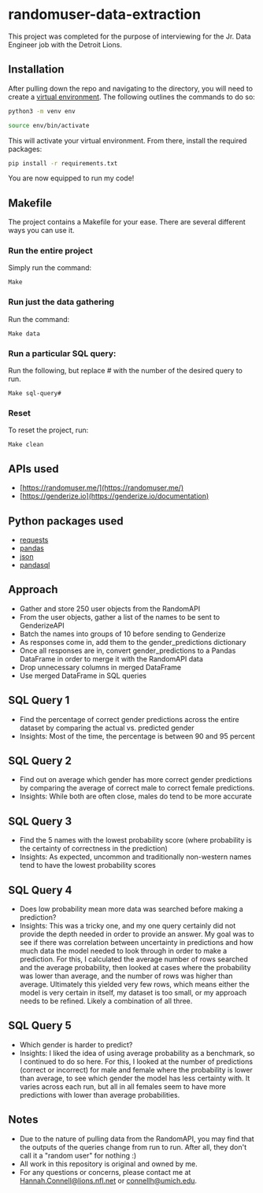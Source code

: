 # randomuser-data-extraction

This project was completed for the purpose of interviewing for the Jr. Data Engineer job with the Detroit Lions. 

## Installation

After pulling down the repo and navigating to the directory, you will need to create a [virtual environment](https://docs.python.org/3/library/venv.html). The following outlines the commands to do so:

```bash
python3 -m venv env
```
```bash
source env/bin/activate
```
This will activate your virtual environment. From there, install the required packages:

```bash
pip install -r requirements.txt
```
You are now equipped to run my code!

## Makefile

The project contains a Makefile for your ease. There are several different ways you can use it.

### Run the entire project
Simply run the command:
```Make
Make 
```

### Run just the data gathering
Run the command:
```Make
Make data
```

### Run a particular SQL query:
Run the following, but replace # with the number of the desired query to run.

```Make
Make sql-query#
```

### Reset
To reset the project, run:
```Make
Make clean
```
## APIs used
- [https://randomuser.me/](https://randomuser.me/)
- [https://genderize.io](https://genderize.io/documentation)

## Python packages used
- [requests](https://pypi.org/project/requests/)
- [pandas](https://pandas.pydata.org/)
- [json](https://docs.python.org/3/library/json.html)
- [pandasql](https://pypi.org/project/pandasql/)

## Approach
- Gather and store 250 user objects from the RandomAPI
- From the user objects, gather a list of the names to be sent to GenderizeAPI
- Batch the names into groups of 10 before sending to Genderize
- As responses come in, add them to the gender_predictions dictionary
- Once all responses are in, convert gender_predictions to a Pandas DataFrame in order to merge it with the RandomAPI data
- Drop unnecessary columns in merged DataFrame
- Use merged DataFrame in SQL queries

## SQL Query 1
- Find the percentage of correct gender predictions across the entire dataset by comparing the actual vs. predicted gender
- Insights: Most of the time, the percentage is between 90 and 95 percent

## SQL Query 2
- Find out on average which gender has more correct gender predictions by comparing the average of correct male to correct female predictions.
- Insights: While both are often close, males do tend to be more accurate

## SQL Query 3
- Find the 5 names with the lowest probability score (where probability is the certainty of correctness in the prediction)
- Insights: As expected, uncommon and traditionally non-western names tend to have the lowest probability scores

## SQL Query 4
- Does low probability mean more data was searched before making a prediction?
- Insights: This was a tricky one, and my one query certainly did not provide the depth needed in order to provide an answer. My goal was to see if there was correlation between uncertainty in predictions and how much data the model needed to look through in order to make a prediction. For this, I calculated the average number of rows searched and the average probability, then looked at cases where the probability was lower than average, and the number of rows was higher than average. Ultimately this yielded very few rows, which means either the model is very certain in itself, my dataset is too small, or my approach needs to be refined. Likely a combination of all three.

## SQL Query 5
- Which gender is harder to predict?
- Insights: I liked the idea of using average probability as a benchmark, so I continued to do so here. For this, I looked at the number of predictions (correct or incorrect) for male and female where the probability is lower than average, to see which gender the model has less certainty with. It varies across each run, but all in all females seem to have more predictions with lower than average probabilities.

## Notes
- Due to the nature of pulling data from the RandomAPI, you may find that the outputs of the queries change from run to run. After all, they don't call it a "random user" for nothing :)
- All work in this repository is original and owned by me.
- For any questions or concerns, please contact me at [Hannah.Connell@lions.nfl.net](mailto:Hannah.Connell@lions.nfl.net) or [connellh@umich.edu](mailto:connellh@umich.edu).

